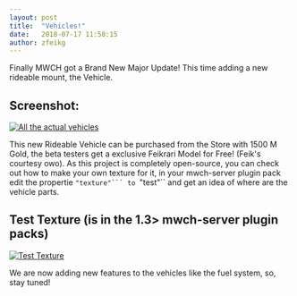 ```yaml
---
layout: post
title:  "Vehicles!"
date:   2018-07-17 11:58:15
author: zfeikg
---
```


Finally MWCH got a Brand New Major Update! This time adding a new rideable mount, the Vehicle.

## Screenshot:

<a href="https://ibb.co/n0VOYd"><img src="https://preview.ibb.co/miMmmy/carspluginpack.png" alt="All the actual vehicles" border="0"></a>

This new Rideable Vehicle can be purchased from the Store with 1500 M Gold, the beta testers get a exclusive Feikrari Model for Free! (Feik's courtesy owo).
As this project is completely open-source, you can check out how to make your own texture for it, in your mwch-server plugin pack edit the propertie ``"texture"```
to ``"test"`` and get an idea of where are the vehicle parts.

## Test Texture (is in the 1.3> mwch-server plugin packs)

<a href="https://imgbb.com/"><img src="https://image.ibb.co/b79aDd/test.png" alt="Test Texture" border="0"></a>

We are now adding new features to the vehicles like the fuel system, so, stay tuned!
